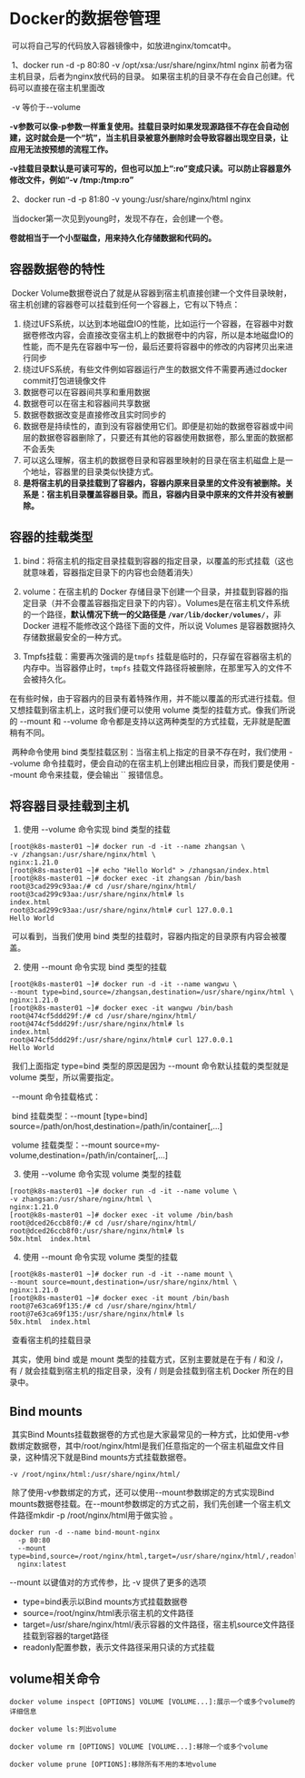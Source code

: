 # Docker的数据卷管理

​	可以将自己写的代码放入容器镜像中，如放进nginx/tomcat中。

​	1、docker run -d -p 80:80 -v  /opt/xsa:/usr/share/nginx/html   nginx   前者为宿主机目录，后者为nginx放代码的目录。  如果宿主机的目录不存在会自己创建。代码可以直接在宿主机里面改

​	-v 等价于--volume      

​	**-v参数可以像-p参数一样重复使用。挂载目录时如果发现源路径不存在会自动创建，这时就会是一个“坑”，当主机目录被意外删除时会导致容器出现空目录，让应用无法按预想的流程工作。**

​	**-v挂载目录默认是可读可写的，但也可以加上“:ro”变成只读。可以防止容器意外修改文件，例如“-v /tmp:/tmp:ro”**

​	2、docker run -d -p 81:80 -v young:/usr/share/nginx/html nginx

​	当docker第一次见到young时，发现不存在，会创建一个卷。

​	**卷就相当于一个小型磁盘，用来持久化存储数据和代码的。**

## 容器数据卷的特性

​	Docker Volume数据卷说白了就是从容器到宿主机直接创建一个文件目录映射，宿主机创建的容器卷可以挂载到任何一个容器上，它有以下特点：

1. 绕过UFS系统，以达到本地磁盘IO的性能，比如运行一个容器，在容器中对数据卷修改内容，会直接改变宿主机上的数据卷中的内容，所以是本地磁盘IO的性能，而不是先在容器中写一份，最后还要将容器中的修改的内容拷贝出来进行同步
2. 绕过UFS系统，有些文件例如容器运行产生的数据文件不需要再通过docker commit打包进镜像文件
3. 数据卷可以在容器间共享和重用数据
4. 数据卷可以在宿主和容器间共享数据
5. 数据卷数据改变是直接修改且实时同步的
6. 数据卷是持续性的，直到没有容器使用它们。即便是初始的数据卷容器或中间层的数据卷容器删除了，只要还有其他的容器使用数据卷，那么里面的数据都不会丢失
7. 可以这么理解，宿主机的数据卷目录和容器里映射的目录在宿主机磁盘上是一个地址，容器里的目录类似快捷方式。
8. **是将宿主机的目录挂载到了容器内，容器内原来目录里的文件没有被删除。关系是：宿主机目录覆盖容器目录。而且，容器内目录中原来的文件并没有被删除。**





## 容器的挂载类型

1. bind：将宿主机的指定目录挂载到容器的指定目录，以覆盖的形式挂载（这也就意味着，容器指定目录下的内容也会随着消失）

2. volume：在宿主机的 Docker 存储目录下创建一个目录，并挂载到容器的指定目录（并不会覆盖容器指定目录下的内容）。Volumes是在宿主机文件系统的一个路径，**默认情况下统一的父路径是 `/var/lib/docker/volumes/`**，非 Docker 进程不能修改这个路径下面的文件，所以说 Volumes 是容器数据持久存储数据最安全的一种方式。
3. Tmpfs挂载：需要再次强调的是`tmpfs` 挂载是临时的，只存留在容器宿主机的内存中。当容器停止时，`tmpfs` 挂载文件路径将被删除，在那里写入的文件不会被持久化。

​	在有些时候，由于容器内的目录有着特殊作用，并不能以覆盖的形式进行挂载。但又想挂载到宿主机上，这时我们便可以使用 volume 类型的挂载方式。像我们所说的 --mount 和 --volume 命令都是支持以这两种类型的方式挂载，无非就是配置稍有不同。

​	两种命令使用 bind 类型挂载区别：当宿主机上指定的目录不存在时，我们使用 --volume 命令挂载时，便会自动的在宿主机上创建出相应目录，而我们要是使用 --mount 命令来挂载，便会输出 `` 报错信息。


## 将容器目录挂载到主机

1. 使用 --volume 命令实现 bind 类型的挂载

```shell
[root@k8s-master01 ~]# docker run -d -it --name zhangsan \
-v /zhangsan:/usr/share/nginx/html \
nginx:1.21.0
[root@k8s-master01 ~]# echo "Hello World" > /zhangsan/index.html
[root@k8s-master01 ~]# docker exec -it zhangsan /bin/bash
root@3cad299c93aa:/# cd /usr/share/nginx/html/
root@3cad299c93aa:/usr/share/nginx/html# ls
index.html
root@3cad299c93aa:/usr/share/nginx/html# curl 127.0.0.1 
Hello World
```


​	可以看到，当我们使用 bind 类型的挂载时，容器内指定的目录原有内容会被覆盖。

2. 使用 --mount 命令实现 bind 类型的挂载

```shell
[root@k8s-master01 ~]# docker run -d -it --name wangwu \
--mount type=bind,source=/zhangsan,destination=/usr/share/nginx/html \
nginx:1.21.0
[root@k8s-master01 ~]# docker exec -it wangwu /bin/bash
root@474cf5ddd29f:/# cd /usr/share/nginx/html/
root@474cf5ddd29f:/usr/share/nginx/html# ls
index.html
root@474cf5ddd29f:/usr/share/nginx/html# curl 127.0.0.1
Hello World
```

​	我们上面指定 type=bind 类型的原因是因为 --mount 命令默认挂载的类型就是 volume 类型，所以需要指定。

​	--mount 命令挂载格式：

​	bind 挂载类型：--mount [type=bind] source=/path/on/host,destination=/path/in/container[,...]

​	volume 挂载类型：--mount source=my-volume,destination=/path/in/container[,...]

3. 使用 --volume 命令实现 volume 类型的挂载

```shell
[root@k8s-master01 ~]# docker run -d -it --name volume \
-v zhangsan:/usr/share/nginx/html \
nginx:1.21.0
[root@k8s-master01 ~]# docker exec -it volume /bin/bash
root@dced26ccb8f0:/# cd /usr/share/nginx/html/
root@dced26ccb8f0:/usr/share/nginx/html# ls
50x.html  index.html
```

4. 使用 --mount 命令实现 volume 类型的挂载

```shell
[root@k8s-master01 ~]# docker run -d -it --name mount \
--mount source=mount,destination=/usr/share/nginx/html \
nginx:1.21.0
[root@k8s-master01 ~]# docker exec -it mount /bin/bash
root@7e63ca69f135:/# cd /usr/share/nginx/html/
root@7e63ca69f135:/usr/share/nginx/html# ls
50x.html  index.html
```


​	查看宿主机的挂载目录

​	其实，使用 bind 或是 mount 类型的挂载方式，区别主要就是在于有 / 和没 /，有 / 就会挂载到宿主机的指定目录，没有 / 则是会挂载到宿主机 Docker 所在的目录中。


## Bind mounts

​	其实Bind Mounts挂载数据卷的方式也是大家最常见的一种方式，比如使用-v参数绑定数据卷，其中/root/nginx/html是我们任意指定的一个宿主机磁盘文件目录，这种情况下就是Bind mounts方式挂载数据卷。

```
-v /root/nginx/html:/usr/share/nginx/html/ 
```


​	除了使用-v参数绑定的方式，还可以使用--mount参数绑定的方式实现Bind mounts数据卷挂载。在--mount参数绑定的方式之前，我们先创建一个宿主机文件路径mkdir -p /root/nginx/html用于做实验 。

```shell
docker run -d --name bind-mount-nginx 
  -p 80:80 
  --mount type=bind,source=/root/nginx/html,target=/usr/share/nginx/html/,readonly 
  nginx:latest
```

--mount 以键值对的方式传参，比 -v 提供了更多的选项

- type=bind表示以Bind mounts方式挂载数据卷
- source=/root/nginx/html表示宿主机的文件路径
- target=/usr/share/nginx/html/表示容器的文件路径，宿主机source文件路径挂载到容器的target路径
- readonly配置参数，表示文件路径采用只读的方式挂载









## volume相关命令

```
docker volume inspect [OPTIONS] VOLUME [VOLUME...]:展示一个或多个volume的详细信息

docker volume ls:列出volume

docker volume rm [OPTIONS] VOLUME [VOLUME...]:移除一个或多个volume

docker volume prune [OPTIONS]:移除所有不用的本地volume
```





